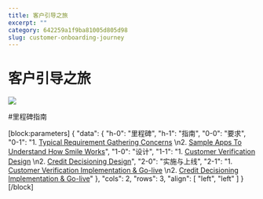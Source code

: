 ```yaml
---
title: 客户引导之旅
excerpt: ""  
category: 642259a1f9ba81005d805d98
slug: customer-onboarding-journey
---
```


# 客户引导之旅

![](https://files.readme.io/ded8723-image.png)

#里程碑指南

[block:parameters]
{
"data": {
"h-0": "里程碑",
"h-1": "指南",
"0-0": "要求",
"0-1": "1. [Typical Requirement Gathering Concerns](https://docs.getsmileapi.com/docs/onboarding-faqs#what-are-the-typical-concerns-i-need-to-consider-during-requirement-gathering-)  \n2. [Sample Apps To Understand How Smile Works](https://sampleapps.getsmileapi.com/)",
"1-0": "设计",
"1-1": "1. [Customer Verification Design](doc:design-1)  \n2. [Credit Decisioning Design](doc:design)",
"2-0": "实施与上线",
"2-1": "1. [Customer Verification Implementation & Go-live](doc:implementation)  \n2. [Credit Decisioning Implementation & Go-live](doc:implementation-1)"
},
"cols": 2,
"rows": 3,
"align": [
"left",
"left"
]
}
[/block]
